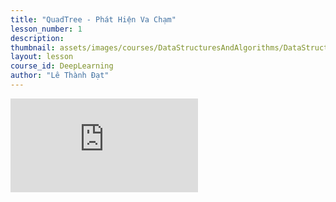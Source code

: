 ```yaml
---
title: "QuadTree - Phát Hiện Va Chạm"
lesson_number: 1
description: 
thumbnail: assets/images/courses/DataStructuresAndAlgorithms/DataStructuresAndAlgorithms-thumnail.png
layout: lesson
course_id: DeepLearning
author: "Lê Thành Đạt"
---
```


<div class="video-container">
  <iframe 
    src="https://www.youtube.com/embed/DhNQj-VG734?rel=0" 
    title="QuadTree - Phát Hiện Va Chạm" 
    frameborder="0" 
    allow="accelerometer; autoplay; clipboard-write; encrypted-media; gyroscope; picture-in-picture" 
    allowfullscreen>
  </iframe>
</div>